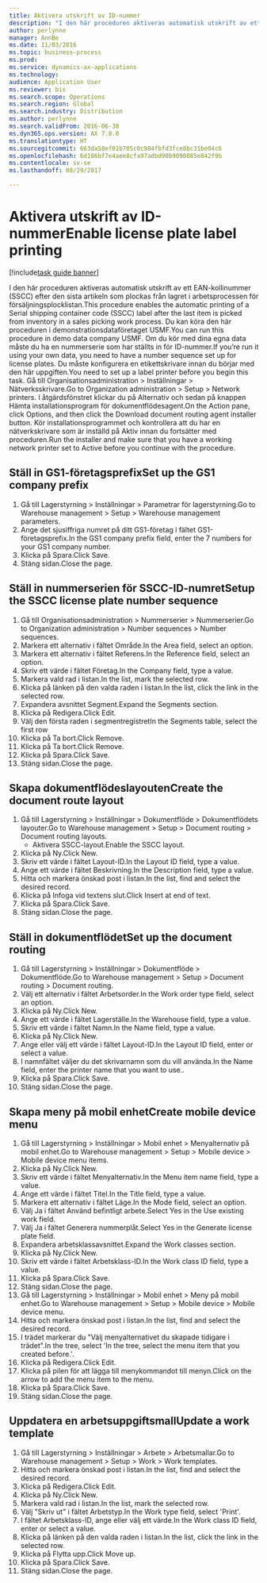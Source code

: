 ```yaml
--- 
title: Aktivera utskrift av ID-nummer
description: "I den här proceduren aktiveras automatisk utskrift av ett EAN-kollinummer (SSCC) efter den sista artikeln som plockas från lagret i arbetsprocessen för försäljningsplocklistan."
author: perlynne
manager: AnnBe
ms.date: 11/03/2016
ms.topic: business-process
ms.prod: 
ms.service: dynamics-ax-applications
ms.technology: 
audience: Application User
ms.reviewer: bis
ms.search.scope: Operations
ms.search.region: Global
ms.search.industry: Distribution
ms.author: perlynne
ms.search.validFrom: 2016-06-30
ms.dyn365.ops.version: AX 7.0.0
ms.translationtype: HT
ms.sourcegitcommit: 663da58ef01b705c0c984fbfd3fce8bc31be04c6
ms.openlocfilehash: 6d186bf7e4aee8cfa97adbd90b9090085e842f9b
ms.contentlocale: sv-se
ms.lasthandoff: 08/29/2017

---
```

# <a name="enable-license-plate-label-printing"></a><span data-ttu-id="2ab08-103">Aktivera utskrift av ID-nummer</span><span class="sxs-lookup"><span data-stu-id="2ab08-103">Enable license plate label printing</span></span>

[!include[task guide banner](../../includes/task-guide-banner.md)]

<span data-ttu-id="2ab08-104">I den här proceduren aktiveras automatisk utskrift av ett EAN-kollinummer (SSCC) efter den sista artikeln som plockas från lagret i arbetsprocessen för försäljningsplocklistan.</span><span class="sxs-lookup"><span data-stu-id="2ab08-104">This procedure enables the automatic printing of a Serial shipping container code (SSCC) label after the last item is picked from inventory in a sales picking work process.</span></span> <span data-ttu-id="2ab08-105">Du kan köra den här proceduren i demonstrationsdataföretaget USMF.</span><span class="sxs-lookup"><span data-stu-id="2ab08-105">You can run this procedure in demo data company USMF.</span></span> <span data-ttu-id="2ab08-106">Om du kör med dina egna data måste du ha en nummerserie som har ställts in för ID-nummer.</span><span class="sxs-lookup"><span data-stu-id="2ab08-106">If you’re run it using your own data, you need to have a number sequence set up for license plates.</span></span> <span data-ttu-id="2ab08-107">Du måste konfigurera en etikettskrivare innan du börjar med den här uppgiften.</span><span class="sxs-lookup"><span data-stu-id="2ab08-107">You need to set up a label printer before you begin this task.</span></span> <span data-ttu-id="2ab08-108">Gå till Organisationsadministration > Inställningar > Nätverksskrivare.</span><span class="sxs-lookup"><span data-stu-id="2ab08-108">Go to Organization administration > Setup > Network printers.</span></span> <span data-ttu-id="2ab08-109">I åtgärdsfönstret klickar du på Alternativ och sedan på knappen Hämta installationsprogram för dokumentflödesagent.</span><span class="sxs-lookup"><span data-stu-id="2ab08-109">On the Action pane, click Options, and then click the Download document routing agent installer button.</span></span> <span data-ttu-id="2ab08-110">Kör installationsprogrammet och kontrollera att du har en nätverkskrivare som är inställd på Aktiv innan du fortsätter med proceduren.</span><span class="sxs-lookup"><span data-stu-id="2ab08-110">Run the installer and make sure that you have a working network printer set to Active before you continue with the procedure.</span></span>


## <a name="set-up-the-gs1-company-prefix"></a><span data-ttu-id="2ab08-111">Ställ in GS1-företagsprefix</span><span class="sxs-lookup"><span data-stu-id="2ab08-111">Set up the GS1 company prefix</span></span>
1. <span data-ttu-id="2ab08-112">Gå till Lagerstyrning > Inställningar > Parametrar för lagerstyrning.</span><span class="sxs-lookup"><span data-stu-id="2ab08-112">Go to Warehouse management > Setup > Warehouse management parameters.</span></span>
2. <span data-ttu-id="2ab08-113">Ange det sjusiffriga numret på ditt GS1-företag i fältet GS1-företagsprefix.</span><span class="sxs-lookup"><span data-stu-id="2ab08-113">In the GS1 company prefix field, enter the 7 numbers for your GS1 company number.</span></span>
3. <span data-ttu-id="2ab08-114">Klicka på Spara.</span><span class="sxs-lookup"><span data-stu-id="2ab08-114">Click Save.</span></span>
4. <span data-ttu-id="2ab08-115">Stäng sidan.</span><span class="sxs-lookup"><span data-stu-id="2ab08-115">Close the page.</span></span>

## <a name="setup-the-sscc-license-plate-number-sequence"></a><span data-ttu-id="2ab08-116">Ställ in nummerserien för SSCC-ID-numret</span><span class="sxs-lookup"><span data-stu-id="2ab08-116">Setup the SSCC license plate number sequence</span></span>
1. <span data-ttu-id="2ab08-117">Gå till Organisationsadministration > Nummerserier > Nummerserier.</span><span class="sxs-lookup"><span data-stu-id="2ab08-117">Go to Organization administration > Number sequences > Number sequences.</span></span>
2. <span data-ttu-id="2ab08-118">Markera ett alternativ i fältet Område.</span><span class="sxs-lookup"><span data-stu-id="2ab08-118">In the Area field, select an option.</span></span>
3. <span data-ttu-id="2ab08-119">Markera ett alternativ i fältet Referens.</span><span class="sxs-lookup"><span data-stu-id="2ab08-119">In the Reference field, select an option.</span></span>
4. <span data-ttu-id="2ab08-120">Skriv ett värde i fältet Företag.</span><span class="sxs-lookup"><span data-stu-id="2ab08-120">In the Company field, type a value.</span></span>
5. <span data-ttu-id="2ab08-121">Markera vald rad i listan.</span><span class="sxs-lookup"><span data-stu-id="2ab08-121">In the list, mark the selected row.</span></span>
6. <span data-ttu-id="2ab08-122">Klicka på länken på den valda raden i listan.</span><span class="sxs-lookup"><span data-stu-id="2ab08-122">In the list, click the link in the selected row.</span></span>
7. <span data-ttu-id="2ab08-123">Expandera avsnittet Segment.</span><span class="sxs-lookup"><span data-stu-id="2ab08-123">Expand the Segments section.</span></span>
8. <span data-ttu-id="2ab08-124">Klicka på Redigera.</span><span class="sxs-lookup"><span data-stu-id="2ab08-124">Click Edit.</span></span>
9. <span data-ttu-id="2ab08-125">Välj den första raden i segmentregistret</span><span class="sxs-lookup"><span data-stu-id="2ab08-125">In the Segments table, select the first row</span></span>
10. <span data-ttu-id="2ab08-126">Klicka på Ta bort.</span><span class="sxs-lookup"><span data-stu-id="2ab08-126">Click Remove.</span></span>
11. <span data-ttu-id="2ab08-127">Klicka på Ta bort.</span><span class="sxs-lookup"><span data-stu-id="2ab08-127">Click Remove.</span></span>
12. <span data-ttu-id="2ab08-128">Klicka på Spara.</span><span class="sxs-lookup"><span data-stu-id="2ab08-128">Click Save.</span></span>
13. <span data-ttu-id="2ab08-129">Stäng sidan.</span><span class="sxs-lookup"><span data-stu-id="2ab08-129">Close the page.</span></span>

## <a name="create-the-document-route-layout"></a><span data-ttu-id="2ab08-130">Skapa dokumentflödeslayouten</span><span class="sxs-lookup"><span data-stu-id="2ab08-130">Create the document route layout</span></span>
1. <span data-ttu-id="2ab08-131">Gå till Lagerstyrning > Inställningar > Dokumentflöde > Dokumentflödets layouter.</span><span class="sxs-lookup"><span data-stu-id="2ab08-131">Go to Warehouse management > Setup > Document routing > Document routing layouts.</span></span>
    * <span data-ttu-id="2ab08-132">Aktivera SSCC-layout.</span><span class="sxs-lookup"><span data-stu-id="2ab08-132">Enable the SSCC layout.</span></span>  
2. <span data-ttu-id="2ab08-133">Klicka på Ny.</span><span class="sxs-lookup"><span data-stu-id="2ab08-133">Click New.</span></span>
3. <span data-ttu-id="2ab08-134">Skriv ett värde i fältet Layout-ID.</span><span class="sxs-lookup"><span data-stu-id="2ab08-134">In the Layout ID field, type a value.</span></span>
4. <span data-ttu-id="2ab08-135">Ange ett värde i fältet Beskrivning.</span><span class="sxs-lookup"><span data-stu-id="2ab08-135">In the Description field, type a value.</span></span>
5. <span data-ttu-id="2ab08-136">Hitta och markera önskad post i listan.</span><span class="sxs-lookup"><span data-stu-id="2ab08-136">In the list, find and select the desired record.</span></span>
6. <span data-ttu-id="2ab08-137">Klicka på Infoga vid textens slut.</span><span class="sxs-lookup"><span data-stu-id="2ab08-137">Click Insert at end of text.</span></span>
7. <span data-ttu-id="2ab08-138">Klicka på Spara.</span><span class="sxs-lookup"><span data-stu-id="2ab08-138">Click Save.</span></span>
8. <span data-ttu-id="2ab08-139">Stäng sidan.</span><span class="sxs-lookup"><span data-stu-id="2ab08-139">Close the page.</span></span>

## <a name="set-up-the-document-routing"></a><span data-ttu-id="2ab08-140">Ställ in dokumentflödet</span><span class="sxs-lookup"><span data-stu-id="2ab08-140">Set up the document routing</span></span>
1. <span data-ttu-id="2ab08-141">Gå till Lagerstyrning > Inställningar > Dokumentflöde > Dokumentflöde.</span><span class="sxs-lookup"><span data-stu-id="2ab08-141">Go to Warehouse management > Setup > Document routing > Document routing.</span></span>
2. <span data-ttu-id="2ab08-142">Välj ett alternativ i fältet Arbetsorder.</span><span class="sxs-lookup"><span data-stu-id="2ab08-142">In the Work order type field, select an option.</span></span>
3. <span data-ttu-id="2ab08-143">Klicka på Ny.</span><span class="sxs-lookup"><span data-stu-id="2ab08-143">Click New.</span></span>
4. <span data-ttu-id="2ab08-144">Ange ett värde i fältet Lagerställe.</span><span class="sxs-lookup"><span data-stu-id="2ab08-144">In the Warehouse field, type a value.</span></span>
5. <span data-ttu-id="2ab08-145">Skriv ett värde i fältet Namn.</span><span class="sxs-lookup"><span data-stu-id="2ab08-145">In the Name field, type a value.</span></span>
6. <span data-ttu-id="2ab08-146">Klicka på Ny.</span><span class="sxs-lookup"><span data-stu-id="2ab08-146">Click New.</span></span>
7. <span data-ttu-id="2ab08-147">Ange eller välj ett värde i fältet Layout-ID.</span><span class="sxs-lookup"><span data-stu-id="2ab08-147">In the Layout ID field, enter or select a value.</span></span>
8. <span data-ttu-id="2ab08-148">I namnfältet väljer du det skrivarnamn som du vill använda.</span><span class="sxs-lookup"><span data-stu-id="2ab08-148">In the Name field, enter the printer name that you want to use..</span></span>
9. <span data-ttu-id="2ab08-149">Klicka på Spara.</span><span class="sxs-lookup"><span data-stu-id="2ab08-149">Click Save.</span></span>
10. <span data-ttu-id="2ab08-150">Stäng sidan.</span><span class="sxs-lookup"><span data-stu-id="2ab08-150">Close the page.</span></span>

## <a name="create-mobile-device-menu"></a><span data-ttu-id="2ab08-151">Skapa meny på mobil enhet</span><span class="sxs-lookup"><span data-stu-id="2ab08-151">Create mobile device menu</span></span>
1. <span data-ttu-id="2ab08-152">Gå till Lagerstyrning > Inställningar > Mobil enhet > Menyalternativ på mobil enhet.</span><span class="sxs-lookup"><span data-stu-id="2ab08-152">Go to Warehouse management > Setup > Mobile device > Mobile device menu items.</span></span>
2. <span data-ttu-id="2ab08-153">Klicka på Ny.</span><span class="sxs-lookup"><span data-stu-id="2ab08-153">Click New.</span></span>
3. <span data-ttu-id="2ab08-154">Skriv ett värde i fältet Menyalternativ.</span><span class="sxs-lookup"><span data-stu-id="2ab08-154">In the Menu item name field, type a value.</span></span>
4. <span data-ttu-id="2ab08-155">Ange ett värde i fältet Titel.</span><span class="sxs-lookup"><span data-stu-id="2ab08-155">In the Title field, type a value.</span></span>
5. <span data-ttu-id="2ab08-156">Markera ett alternativ i fältet Läge.</span><span class="sxs-lookup"><span data-stu-id="2ab08-156">In the Mode field, select an option.</span></span>
6. <span data-ttu-id="2ab08-157">Välj Ja i fältet Använd befintligt arbete.</span><span class="sxs-lookup"><span data-stu-id="2ab08-157">Select Yes in the Use existing work field.</span></span>
7. <span data-ttu-id="2ab08-158">Välj Ja i fältet Generera nummerplåt.</span><span class="sxs-lookup"><span data-stu-id="2ab08-158">Select Yes in the Generate license plate field.</span></span>
8. <span data-ttu-id="2ab08-159">Expandera arbetsklassavsnittet.</span><span class="sxs-lookup"><span data-stu-id="2ab08-159">Expand the Work classes section.</span></span>
9. <span data-ttu-id="2ab08-160">Klicka på Ny.</span><span class="sxs-lookup"><span data-stu-id="2ab08-160">Click New.</span></span>
10. <span data-ttu-id="2ab08-161">Skriv ett värde i fältet Arbetsklass-ID.</span><span class="sxs-lookup"><span data-stu-id="2ab08-161">In the Work class ID field, type a value.</span></span>
11. <span data-ttu-id="2ab08-162">Klicka på Spara.</span><span class="sxs-lookup"><span data-stu-id="2ab08-162">Click Save.</span></span>
12. <span data-ttu-id="2ab08-163">Stäng sidan.</span><span class="sxs-lookup"><span data-stu-id="2ab08-163">Close the page.</span></span>
13. <span data-ttu-id="2ab08-164">Gå till Lagerstyrning > Inställningar > Mobil enhet > Meny på mobil enhet.</span><span class="sxs-lookup"><span data-stu-id="2ab08-164">Go to Warehouse management > Setup > Mobile device > Mobile device menu.</span></span>
14. <span data-ttu-id="2ab08-165">Hitta och markera önskad post i listan.</span><span class="sxs-lookup"><span data-stu-id="2ab08-165">In the list, find and select the desired record.</span></span>
15. <span data-ttu-id="2ab08-166">I trädet markerar du "Välj menyalternativet du skapade tidigare i trädet".</span><span class="sxs-lookup"><span data-stu-id="2ab08-166">In the tree, select 'In the tree, select the menu item that you created before.'.</span></span>
16. <span data-ttu-id="2ab08-167">Klicka på Redigera.</span><span class="sxs-lookup"><span data-stu-id="2ab08-167">Click Edit.</span></span>
17. <span data-ttu-id="2ab08-168">Klicka på pilen för att lägga till menykommandot till menyn.</span><span class="sxs-lookup"><span data-stu-id="2ab08-168">Click on the arrow to add the menu item to the menu.</span></span>
18. <span data-ttu-id="2ab08-169">Klicka på Spara.</span><span class="sxs-lookup"><span data-stu-id="2ab08-169">Click Save.</span></span>
19. <span data-ttu-id="2ab08-170">Stäng sidan.</span><span class="sxs-lookup"><span data-stu-id="2ab08-170">Close the page.</span></span>

## <a name="update-a-work-template"></a><span data-ttu-id="2ab08-171">Uppdatera en arbetsuppgiftsmall</span><span class="sxs-lookup"><span data-stu-id="2ab08-171">Update a work template</span></span>
1. <span data-ttu-id="2ab08-172">Gå till Lagerstyrning > Inställningar > Arbete > Arbetsmallar.</span><span class="sxs-lookup"><span data-stu-id="2ab08-172">Go to Warehouse management > Setup > Work > Work templates.</span></span>
2. <span data-ttu-id="2ab08-173">Hitta och markera önskad post i listan.</span><span class="sxs-lookup"><span data-stu-id="2ab08-173">In the list, find and select the desired record.</span></span>
3. <span data-ttu-id="2ab08-174">Klicka på Redigera.</span><span class="sxs-lookup"><span data-stu-id="2ab08-174">Click Edit.</span></span>
4. <span data-ttu-id="2ab08-175">Klicka på Ny.</span><span class="sxs-lookup"><span data-stu-id="2ab08-175">Click New.</span></span>
5. <span data-ttu-id="2ab08-176">Markera vald rad i listan.</span><span class="sxs-lookup"><span data-stu-id="2ab08-176">In the list, mark the selected row.</span></span>
6. <span data-ttu-id="2ab08-177">Välj "Skriv ut" i fältet Arbetstyp.</span><span class="sxs-lookup"><span data-stu-id="2ab08-177">In the Work type field, select 'Print'.</span></span>
7. <span data-ttu-id="2ab08-178">I fältet Arbetsklass-ID, ange eller välj ett värde.</span><span class="sxs-lookup"><span data-stu-id="2ab08-178">In the Work class ID field, enter or select a value.</span></span>
8. <span data-ttu-id="2ab08-179">Klicka på länken på den valda raden i listan.</span><span class="sxs-lookup"><span data-stu-id="2ab08-179">In the list, click the link in the selected row.</span></span>
9. <span data-ttu-id="2ab08-180">Klicka på Flytta upp.</span><span class="sxs-lookup"><span data-stu-id="2ab08-180">Click Move up.</span></span>
10. <span data-ttu-id="2ab08-181">Klicka på Spara.</span><span class="sxs-lookup"><span data-stu-id="2ab08-181">Click Save.</span></span>
11. <span data-ttu-id="2ab08-182">Stäng sidan.</span><span class="sxs-lookup"><span data-stu-id="2ab08-182">Close the page.</span></span>


